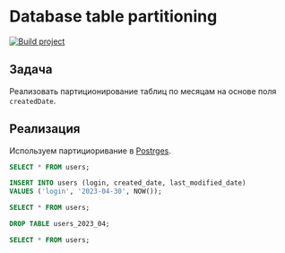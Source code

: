 # Database table partitioning

[![Build project](https://github.com/Romanow/database-partitioning/actions/workflows/build.yml/badge.svg?branch=master)](https://github.com/Romanow/database-partitioning/actions/workflows/build.yml)

## Задача

Реализовать партиционирование таблиц по месяцам на основе поля `createdDate`.

## Реализация

Используем партициоривание в [Postrges](https://www.postgresql.org/docs/13/ddl-partitioning.html).

```sql
SELECT * FROM users;

INSERT INTO users (login, created_date, last_modified_date)
VALUES ('login', '2023-04-30', NOW());

SELECT * FROM users;

DROP TABLE users_2023_04;

SELECT * FROM users;
```
